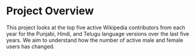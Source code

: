 # Project Overview
This project looks at the top five active Wikipedia contributors from each year for the Punjabi, Hindi, and Telugu language versions over the last five years. We aim to understand how the number of active male and female users has changed. 

